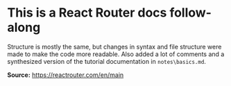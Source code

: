 # This is a React Router docs follow-along

Structure is mostly the same, but changes in syntax and file structure were made to make the code more readable. Also added a lot of comments and a synthesized version of the tutorial documentation in `notes\basics.md`.

**Source:** https://reactrouter.com/en/main
